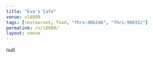 ```yaml
---
title: "Eva's Cafe"
venue: v18999
tags: [restaurant, food, "fhrs:486246", "fhrs:990332"]
permalink: /v/18999/
layout: venue
---
```

null